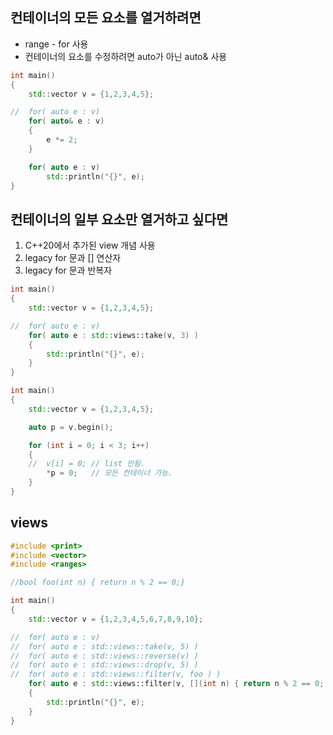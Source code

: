 <style>
r { color: Red }
o { color: Orange }
g { color: Green }
</style>

## 컨테이너의 모든 요소를 열거하려면
- range - for 사용
- 컨테이너의 요소를 수정하려면 auto가 아닌 auto& 사용

```c++
int main()
{
	std::vector v = {1,2,3,4,5};

//	for( auto e : v)
	for( auto& e : v)
	{
		e *= 2;
	}

	for( auto e : v)
		std::println("{}", e);
}
```

## 컨테이너의 일부 요소만 열거하고 싶다면
  1. C++20에서 추가된 view 개념 사용
  2. legacy for 문과 [] 연산자
  3. legacy for 문과 반복자

```c++
int main()
{
	std::vector v = {1,2,3,4,5};

//	for( auto e : v)
	for( auto e : std::views::take(v, 3) )
	{
		std::println("{}", e);
	}
}

int main()
{
	std::vector v = {1,2,3,4,5};

	auto p = v.begin();

	for (int i = 0; i < 3; i++)
	{
	//	v[i] = 0; // list 안됨.
		*p = 0;   // 모든 컨테이너 가능.
	}
}
```

## views

```c++
#include <print>
#include <vector>
#include <ranges>

//bool foo(int n) { return n % 2 == 0;}

int main()
{
	std::vector v = {1,2,3,4,5,6,7,8,9,10};

//	for( auto e : v)
//	for( auto e : std::views::take(v, 5) )
//	for( auto e : std::views::reverse(v) )
//	for( auto e : std::views::drop(v, 5) )
//	for( auto e : std::views::filter(v, foo ) )
	for( auto e : std::views::filter(v, [](int n) { return n % 2 == 0; } ) )
	{
		std::println("{}", e);
	}
}
```
